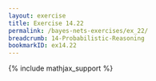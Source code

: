 ```yaml
---
layout: exercise
title: Exercise 14.22
permalink: /bayes-nets-exercises/ex_22/
breadcrumb: 14-Probabilistic-Reasoning
bookmarkID: ex14.22
---
```


{% include mathjax_support %}

